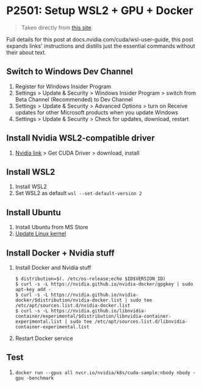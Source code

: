 # P2501: Setup WSL2 + GPU + Docker
> Taken directly from [this site](https://ocdevel.com/blog/20201207-wsl2-gpu-docker).

Full details for this post at docs.nvidia.com/cuda/wsl-user-guide, this post expands links' instructions and distills just the essential commands without their about text.

## Switch to Windows Dev Channel
1. Register for Windows Insider Program
2. Settings > Update & Security > Windows Insider Program > switch from Beta Channel (Recommended) to Dev Channel
3. Settings > Update & Security > Advanced Options > turn on Receive updates for other Microsoft products when you update Windows
4. Settings > Update & Security > Check for updates, download, restart

## Install Nvidia WSL2-compatible driver
1. [Nvidia link](https://developer.nvidia.com/cuda/wsl) > Get CUDA Driver > download, install

## Install WSL2
1. Install WSL2
2. Set WSL2 as default `wsl --set-default-version 2`

## Install Ubuntu
1. Install Ubuntu from MS Store
2. [Update Linux kernel](https://docs.microsoft.com/en-us/windows/wsl/install-win10#step-4---download-the-linux-kernel-update-package)

## Install Docker + Nvidia stuff
1. Install Docker and Nvidia stuff
    ```
    $ distribution=$(. /etc/os-release;echo $ID$VERSION_ID)
    $ curl -s -L https://nvidia.github.io/nvidia-docker/gpgkey | sudo apt-key add -
    $ curl -s -L https://nvidia.github.io/nvidia-docker/$distribution/nvidia-docker.list | sudo tee /etc/apt/sources.list.d/nvidia-docker.list
    $ curl -s -L https://nvidia.github.io/libnvidia-container/experimental/$distribution/libnvidia-container-experimental.list | sudo tee /etc/apt/sources.list.d/libnvidia-container-experimental.list
    ```
2. Restart Docker service

## Test
1. `docker run --gpus all nvcr.io/nvidia/k8s/cuda-sample:nbody nbody -gpu -benchmark`
